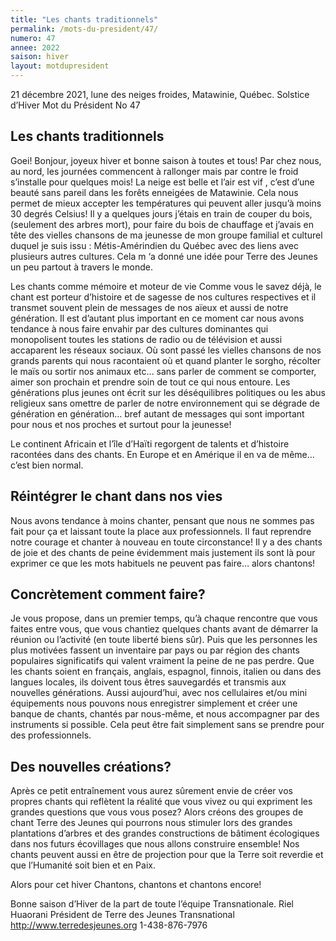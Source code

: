 ```yaml
---
title: "Les chants traditionnels"
permalink: /mots-du-president/47/
numero: 47
annee: 2022
saison: hiver
layout: motdupresident
---
```

21 décembre 2021, lune des neiges froides, Matawinie, Québec.
Solstice d’Hiver
Mot du Président No 47

Les chants traditionnels
-----

Goei! Bonjour, joyeux hiver et bonne saison à toutes et tous!
Par chez nous, au nord, les journées commencent à rallonger mais par contre
le froid s’installe pour quelques mois! La neige est belle et l’air est
vif
, c’est d’une beauté sans pareil dans les forêts enneigées de
Matawinie. Cela nous permet de mieux accepter les températures qui peuvent
aller jusqu’à moins 30 degrés Celsius!
Il y a quelques jours j’étais en train de couper du bois, (seulement des
arbres mort), pour faire du bois de chauffage et j’avais en tête des
vielles chansons de ma jeunesse de mon groupe familial et culturel duquel je
suis issu : Métis-Amérindien du Québec avec des liens avec plusieurs
autres cultures. Cela m ‘a donné une idée pour Terre des Jeunes un peu
partout à travers le monde.

Les chants comme mémoire et moteur de vie
Comme vous le savez déjà, le chant est porteur d’histoire et de sagesse
de nos cultures respectives et il transmet souvent plein de messages de nos
aïeux et aussi de notre génération. Il est d’autant plus important en ce
moment car nous avons tendance à nous faire envahir par des cultures
dominantes qui monopolisent toutes les stations de radio ou de télévision
et aussi accaparent les réseaux sociaux. Où sont passé les vielles
chansons de nos grands parents qui nous racontaient où et quand planter le
sorgho, récolter le maïs ou sortir nos animaux etc… sans parler de
comment se comporter, aimer son prochain et prendre soin de tout ce qui nous
entoure. Les générations plus jeunes ont écrit sur les déséquilibres
politiques ou les abus religieux sans omettre de parler de notre
environnement qui se dégrade de génération en génération… bref autant
de messages qui sont important pour nous et nos proches et surtout pour la
jeunesse!

Le continent Africain et l’île d’Haïti regorgent de talents et
d’histoire racontées dans des chants. En Europe et en Amérique il en va
de même… c’est bien normal.

Réintégrer le chant dans nos vies
-----

Nous avons tendance à moins chanter, pensant que nous ne sommes pas fait
pour ça et laissant toute la place aux professionnels. Il faut reprendre
notre courage et chanter à nouveau en toute circonstance! Il y a des chants
de joie et des chants de peine évidemment mais justement ils sont là pour
exprimer ce que les mots habituels ne peuvent pas faire… alors chantons!

Concrètement comment faire?
-----

Je vous propose, dans un premier temps, qu’à chaque rencontre que vous
faites entre vous, que vous chantiez quelques chants avant de démarrer la
réunion ou l’activité (en toute liberté biens sûr). Puis que les
personnes les plus motivées fassent un inventaire par pays ou par région
des chants populaires significatifs qui valent vraiment la peine de ne pas
perdre. Que les chants soient en français, anglais, espagnol, finnois,
italien ou dans des langues locales, ils doivent tous êtres sauvegardés et
transmis aux nouvelles générations.
Aussi aujourd’hui, avec nos cellulaires et/ou mini équipements nous
pouvons nous enregistrer simplement et créer une banque de chants, chantés
par nous-même, et nous accompagner par des instruments si possible. Cela
peut être fait simplement sans se prendre pour des professionnels.

Des nouvelles créations?
-----

Après ce petit entraînement vous aurez sûrement envie de créer vos
propres chants qui reflètent la réalité que vous vivez ou qui expriment
les grandes questions que vous vous posez? Alors créons des groupes de chant
Terre des Jeunes qui pourrons nous stimuler lors des grandes plantations
d’arbres et des grandes constructions de bâtiment écologiques dans nos
futurs écovillages que nous allons construire ensemble! Nos chants peuvent
aussi en être de projection pour que la Terre soit reverdie et que
l’Humanité soit bien et en Paix.

Alors pour cet hiver Chantons, chantons et chantons encore!

Bonne saison d’Hiver de la part de toute l’équipe Transnationale.
Riel Huaorani
Président de Terre des Jeunes Transnational
http://www.terredesjeunes.org
1-438-876-7976
